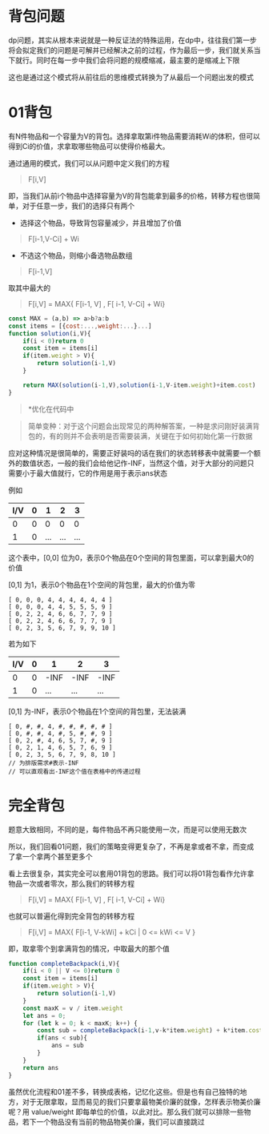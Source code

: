 # 背包问题

dp问题，其实从根本来说就是一种反证法的特殊运用，在dp中，往往我们第一步将会拟定我们的问题是可解并已经解决之前的过程，作为最后一步，我们就关系当下就行。同时在每一步中我们会将问题的规模缩减，最主要的是缩减上下限

这也是通过这个模式将从前往后的思维模式转换为了从最后一个问题出发的模式

# 01背包
有N件物品和一个容量为V的背包。选择拿取第i件物品需要消耗Wi的体积，但可以得到Ci的价值，求拿取哪些物品可以使得价格最大。

通过通用的模式，我们可以从问题中定义我们的方程

> F[i,V]

即，当我们从前i个物品中选择容量为V的背包能拿到最多的价格，转移方程也很简单，对于任意一步，我们的选择只有两个

- 选择这个物品，导致背包容量减少，并且增加了价值
> F[i-1,V-Ci] + Wi
- 不选这个物品，则缩小备选物品数组
> F[i-1,V]

取其中最大的

> F[i,V] = MAX{ F[i-1, V] , F[ i-1, V-Ci] + Wi}

```js
const MAX = (a,b) => a>b?a:b
const items = [{cost:...,weight:...}...]
function solution(i,V){
    if(i < 0)return 0
    const item = items[i]
    if(item.weight > V){
        return solution(i-1,V)
    }

    return MAX(solution(i-1,V),solution(i-1,V-item.weight)+item.cost)
}
```

> *优化在代码中

> 简单变种：对于这个问题会出现常见的两种解答案，一种是求问刚好装满背包的，有的则并不会表明是否需要装满，关键在于如何初始化第一行数据

应对这种情况是很简单的，需要正好装吗的话在我们的状态转移表中就需要一个额外的数值状态，一般的我们会给他记作-INF，当然这个值，对于大部分的问题只需要小于最大值就行，它的作用是用于表示ans状态

例如

| I/V | 0   | 1   | 2   | 3   |
| --- | --- | --- | --- | --- |
| 0   | 0   | 0   | 0   | 0   |
| 1   | 0   | ... | ... | ... |

这个表中，[0,0] 位为0，表示0个物品在0个空间的背包里面，可以拿到最大0的价值

[0,1] 为1，表示0个物品在1个空间的背包里，最大的价值为零

    [ 0, 0, 0, 4, 4, 4, 4, 4, 4 ]
    [ 0, 0, 0, 4, 4, 5, 5, 5, 9 ]
    [ 0, 2, 2, 4, 6, 6, 7, 7, 9 ]
    [ 0, 2, 2, 4, 6, 6, 7, 7, 9 ]
    [ 0, 2, 3, 5, 6, 7, 9, 9, 10 ]

若为如下

| I/V | 0   | 1    | 2    | 3    |
| --- | --- | ---- | ---- | ---- |
| 0   | 0   | -INF | -INF | -INF |
| 1   | 0   | ...  | ...  | ...  |

[0,1] 为-INF，表示0个物品在1个空间的背包里，无法装满

    [ 0, #, #, 4, #, #, #, #, # ]
    [ 0, #, #, 4, #, 5, #, #, 9 ]
    [ 0, 2, #, 4, 6, 5, 7, #, 9 ]
    [ 0, 2, 1, 4, 6, 5, 7, 6, 9 ]
    [ 0, 2, 3, 5, 6, 7, 9, 8, 10 ]
    // 为排版需求#表示-INF
    // 可以直观看出-INF这个值在表格中的传递过程


# 完全背包
题意大致相同，不同的是，每件物品不再只能使用一次，而是可以使用无数次

所以，我们回看01问题，我们的策略变得更复杂了，不再是拿或者不拿，而变成了拿一个拿两个甚至更多个

看上去很复杂，其实完全可以套用01背包的思路。我们可以将01背包看作允许拿物品一次或者零次，那么我们的转移方程

> F[i,V] = MAX{ F[i-1, V] , F[ i-1, V-Ci] + Wi}

也就可以普遍化得到完全背包的转移方程

> F[i,V] = MAX{ F[i-1, V-kWi] + kCi | 0 <= kWi <= V }

即，取拿零个到拿满背包的情况，中取最大的那个值

```js
function completeBackpack(i,V){
    if(i < 0 || V <= 0)return 0
    const item = items[i]
    if(item.weight > V){
        return solution(i-1,V)
    }
    const maxK = v / item.weight
    let ans = 0;
    for (let k = 0; k < maxK; k++) {
        const sub = completeBackpack(i-1,v-k*item.weight) + k*item.cost
        if(ans < sub){
            ans = sub
        }
    }
    return ans
}
```

虽然优化流程和01差不多，转换成表格，记忆化这些。但是也有自己独特的地方，对于无限拿取，显而易见的我们只要拿最物美价廉的就像，怎样表示物美价廉呢？用 value/weight 即每单位的价值，以此对比。那么我们就可以排除一些物品，若下一个物品没有当前的物品物美价廉，我们可以直接跳过
